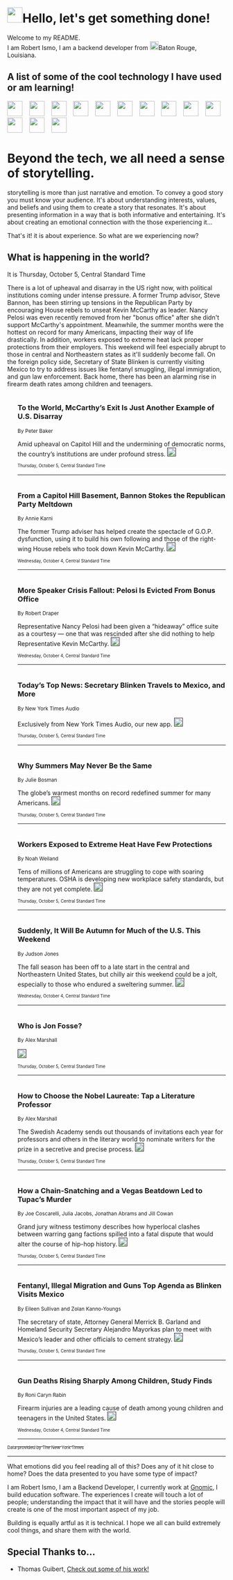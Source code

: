 <h1><img src="https://emojis.slackmojis.com/emojis/images/1643514375/3493/hot-coffee.gif?1643514375" width="35"/>Hello, let's get something done!</h1>

<p>Welcome to my README.<br/>
I am Robert Ismo, I am a backend developer from <img src="https://emojis.slackmojis.com/emojis/images/1638395689/50435/moulin_rouge.png?1638395689" width="20"/>Baton Rouge, Louisiana.</p>
<h2>A list of some of the cool technology I have used or am learning!</h2>
<p>
<img src="https://emojis.slackmojis.com/emojis/images/1643516091/21142/meow_bongotap.gif?1643516091" width="35" alt="">
<img src="https://img.shields.io/badge/Favorite%20Frontend%20Framework-SvelteKit-f83903" alt="">
<img src="https://img.shields.io/badge/Second%20Favorite-Vue-40b581" alt="">
<img src="https://img.shields.io/badge/Most%20Used%20Runtime-Nodejs-78b061" alt="">
<img src="https://emojis.slackmojis.com/emojis/images/1643517416/34482/fire.gif?1643517416" width="35" alt="">
<img src="https://img.shields.io/badge/Javascript%20But%20Better-Typescript-0078ca" alt="">
<img src="https://img.shields.io/badge/Favorite%20Language-Elixir-3e244d" alt="">
<img src="https://img.shields.io/badge/Containerize%20Everything-Docker-6ac9ef" alt="">
<img src="https://emojis.slackmojis.com/emojis/images/1643514596/5999/meow_party.gif?1643514596" width="35" alt="">
<img src="https://img.shields.io/badge/API%20Love%20Language-Graphql-de32a5" alt="">
<img src="https://img.shields.io/badge/Our%20Favorite%20Version%20Controller-Git-e94f33" alt="">
<img src="https://img.shields.io/badge/Favorite%20Database-Redis-d42d1d" alt="">
<img src="https://emojis.slackmojis.com/emojis/images/1643514559/5584/deployparrot.gif?1643514559" width="35" alt="">
<img src="https://img.shields.io/badge/Container%20Interstate-RabbitMQ-f66200" alt="">
<img src="https://img.shields.io/badge/Gotta%20Learn-Kubernetes-316adf" alt="">
<img src="https://img.shields.io/badge/Really%20Mature%20Now-WASM-654fef" alt="">
<img src="https://emojis.slackmojis.com/emojis/images/1666642497/61942/dance_vibe.gif?1666642497" width="35" alt="">
<img src="https://img.shields.io/badge/For%20My%20M1-ARM64-657d96" alt="">
<img src="https://img.shields.io/badge/Loving%20This%20So%20Much-TailwindCSS-17bcb5" alt="">
<img src="https://img.shields.io/badge/Cool%20Build%20Tool-Vite-f9cb24" alt="">
<img src="https://emojis.slackmojis.com/emojis/images/1669231376/62819/working-on-it.gif?1669231376" width="35" alt="">
<img src="https://img.shields.io/badge/Fun%20and%20Easy%20Database-MongoDB-5f8c49" alt="">
<img src="https://img.shields.io/badge/JS%20Life%20Support-NPM-c73737" alt="">
<img src="https://img.shields.io/badge/I%20Liked%20It-DynamoDB-0073b9" alt="">
<img src="https://emojis.slackmojis.com/emojis/images/1643514045/46/question.gif?1643514045" width="35" alt="">
<img src="https://img.shields.io/badge/cool-React-60d6f9" alt="">
<img src="https://img.shields.io/badge/Future%20Big%20Project-Lambda-f37e00" alt="">
<img src="https://img.shields.io/badge/NPM%20But%20Better-PNPM-f1aa07" alt="">
<img src="https://emojis.slackmojis.com/emojis/images/1643514943/9662/fbwow.gif?1643514943" width="35" alt="">
<img src="https://img.shields.io/badge/First%20Language-C-662079" alt="">
<img src="https://img.shields.io/badge/Where%20I%20Deploy%20Frontend-Vercel-000000" alt="">
<img src="https://img.shields.io/badge/Who%20Does%20not%20Want%20an%20App-Swift-f9492a" alt="">
<img src="https://emojis.slackmojis.com/emojis/images/1643514058/151/javascript.png?1643514058" width="35" alt="">
<img src="https://img.shields.io/badge/cool-Python-fbd542" alt="">
<img src="https://img.shields.io/badge/Favorite%20Something-Stripe-656cdc" alt="">
<img src="https://img.shields.io/badge/Of%20Course-HTML5-ed6327" alt="">
<img src="https://emojis.slackmojis.com/emojis/images/1660415405/60731/bomb.gif?1660415405" width="35" alt="">
<img src="https://img.shields.io/badge/hate-CSS-2964ec" alt="">
<img src="https://img.shields.io/badge/Learning-CircleCI-141215" alt="">
<img src="https://img.shields.io/badge/Learning-Rust-fbbb3b" alt="">
<img src="https://emojis.slackmojis.com/emojis/images/1660415397/60712/writing-hand.gif?1660415397" width="35" alt="">
<img src="https://img.shields.io/badge/Dev%20Browser%20of%20Choice-Firefox-cc4e26" alt="">
<img src="https://img.shields.io/badge/Recoverying%20From%20Windows-UNIX-1781e3" alt="">
<img src="https://img.shields.io/badge/LOVE-LogSeq-90c1c2" alt="">
<img src="https://emojis.slackmojis.com/emojis/images/1643514066/223/kirby.gif?1643514066" width="35" alt="">
<img src="https://img.shields.io/badge/Daily%20Driver-MacOS-e6e6e8" alt="">
<img src="https://img.shields.io/badge/Git%20Server-Github-000000" alt="">
<img src="https://img.shields.io/badge/enjoyable-EC2-f17428" alt="">
<img src="https://emojis.slackmojis.com/emojis/images/1643514239/2069/excited.gif?1643514239" width="35" alt="">
</p>
<h1>Beyond the tech, we all need a sense of storytelling.</h1>
<p>storytelling is more than just narrative and emotion. To convey a good story you must know your audience. It's about understanding interests, values, and beliefs and using them to create a story that resonates. It's about presenting information in a way that is both informative and entertaining. It's about creating an emotional connection with the those experiencing it...</p>
<p>That's it! it is about experience. So what are we experiencing now?</p>
<h2>What is happening in the world?</h2>
<p>It is Thursday, October 5, Central Standard Time</p>
<p>
There is a lot of upheaval and disarray in the US right now, with political institutions coming under intense pressure. A former Trump advisor, Steve Bannon, has been stirring up tensions in the Republican Party by encouraging House rebels to unseat Kevin McCarthy as leader. Nancy Pelosi was even recently removed from her &quot;bonus office&quot; after she didn&#39;t support McCarthy&#39;s appointment. Meanwhile, the summer months were the hottest on record for many Americans, impacting their way of life drastically. In addition, workers exposed to extreme heat lack proper protections from their employers. This weekend will feel especially abrupt to those in central and Northeastern states as it&#39;ll suddenly become fall. On the foreign policy side, Secretary of State Blinken is currently visiting Mexico to try to address issues like fentanyl smuggling, illegal immigration, and gun law enforcement. Back home, there has been an alarming rise in firearm death rates among children and teenagers.</p>
<ol>
<img src="https://img.shields.io/badge/-us-blue" alt="">
<h3>To the World, McCarthy’s Exit Is Just Another Example of U.S. Disarray</h3>
<sub>By Peter Baker</sub>
<p>Amid upheaval on Capitol Hill and the undermining of democratic norms, the country’s institutions are under profound stress.  <a href=""><img src="https://developer.nytimes.com/files/poweredby_nytimes_30b.png?v=1583354208352" height="20"></a></p>
<sub><sub>Thursday, October 5, Central Standard Time</sub></sub>
<hr/>
<img src="https://img.shields.io/badge/-us-blue" alt="">
<h3>From a Capitol Hill Basement, Bannon Stokes the Republican Party Meltdown</h3>
<sub>By Annie Karni</sub>
<p>The former Trump adviser has helped create the spectacle of G.O.P. dysfunction, using it to build his own following and those of the right-wing House rebels who took down Kevin McCarthy.  <a href=""><img src="https://developer.nytimes.com/files/poweredby_nytimes_30b.png?v=1583354208352" height="20"></a></p>
<sub><sub>Wednesday, October 4, Central Standard Time</sub></sub>
<hr/>
<img src="https://img.shields.io/badge/-us-blue" alt="">
<h3>More Speaker Crisis Fallout: Pelosi Is Evicted From Bonus Office</h3>
<sub>By Robert Draper</sub>
<p>Representative Nancy Pelosi had been given a “hideaway” office suite as a courtesy — one that was rescinded after she did nothing to help Representative Kevin McCarthy.  <a href=""><img src="https://developer.nytimes.com/files/poweredby_nytimes_30b.png?v=1583354208352" height="20"></a></p>
<sub><sub>Wednesday, October 4, Central Standard Time</sub></sub>
<hr/>
<img src="https://img.shields.io/badge/-podcasts-blue" alt="">
<h3>Today’s Top News: Secretary Blinken Travels to Mexico, and More</h3>
<sub>By New York Times Audio</sub>
<p>Exclusively from New York Times Audio, our new app.  <a href=""><img src="https://developer.nytimes.com/files/poweredby_nytimes_30b.png?v=1583354208352" height="20"></a></p>
<sub><sub>Thursday, October 5, Central Standard Time</sub></sub>
<hr/>
<img src="https://img.shields.io/badge/-us-blue" alt="">
<h3>Why Summers May Never Be the Same</h3>
<sub>By Julie Bosman</sub>
<p>The globe’s warmest months on record redefined summer for many Americans.  <a href=""><img src="https://developer.nytimes.com/files/poweredby_nytimes_30b.png?v=1583354208352" height="20"></a></p>
<sub><sub>Thursday, October 5, Central Standard Time</sub></sub>
<hr/>
<img src="https://img.shields.io/badge/-health-blue" alt="">
<h3>Workers Exposed to Extreme Heat Have Few Protections</h3>
<sub>By Noah Weiland</sub>
<p>Tens of millions of Americans are struggling to cope with soaring temperatures. OSHA is developing new workplace safety standards, but they are not yet complete.  <a href=""><img src="https://developer.nytimes.com/files/poweredby_nytimes_30b.png?v=1583354208352" height="20"></a></p>
<sub><sub>Thursday, October 5, Central Standard Time</sub></sub>
<hr/>
<img src="https://img.shields.io/badge/-us-blue" alt="">
<h3>Suddenly, It Will Be Autumn for Much of the U.S. This Weekend</h3>
<sub>By Judson Jones</sub>
<p>The fall season has been off to a late start in the central and Northeastern United States, but chilly air this weekend could be a jolt, especially to those who endured a sweltering summer.  <a href=""><img src="https://developer.nytimes.com/files/poweredby_nytimes_30b.png?v=1583354208352" height="20"></a></p>
<sub><sub>Wednesday, October 4, Central Standard Time</sub></sub>
<hr/>
<img src="https://img.shields.io/badge/-books-blue" alt="">
<h3>Who is Jon Fosse?</h3>
<sub>By Alex Marshall</sub>
<p>  <a href=""><img src="https://developer.nytimes.com/files/poweredby_nytimes_30b.png?v=1583354208352" height="20"></a></p>
<sub><sub>Thursday, October 5, Central Standard Time</sub></sub>
<hr/>
<img src="https://img.shields.io/badge/-arts-blue" alt="">
<h3>How to Choose the Nobel Laureate: Tap a Literature Professor</h3>
<sub>By Alex Marshall</sub>
<p>The Swedish Academy sends out thousands of invitations each year for professors and others in the literary world to nominate writers for the prize in a secretive and precise process.  <a href=""><img src="https://developer.nytimes.com/files/poweredby_nytimes_30b.png?v=1583354208352" height="20"></a></p>
<sub><sub>Thursday, October 5, Central Standard Time</sub></sub>
<hr/>
<img src="https://img.shields.io/badge/-arts-blue" alt="">
<h3>How a Chain-Snatching and a Vegas Beatdown Led to Tupac’s Murder</h3>
<sub>By Joe Coscarelli, Julia Jacobs, Jonathan Abrams and Jill Cowan</sub>
<p>Grand jury witness testimony describes how hyperlocal clashes between warring gang factions spilled into a fatal dispute that would alter the course of hip-hop history.  <a href=""><img src="https://developer.nytimes.com/files/poweredby_nytimes_30b.png?v=1583354208352" height="20"></a></p>
<sub><sub>Thursday, October 5, Central Standard Time</sub></sub>
<hr/>
<img src="https://img.shields.io/badge/-world-blue" alt="">
<h3>Fentanyl, Illegal Migration and Guns Top Agenda as Blinken Visits Mexico</h3>
<sub>By Eileen Sullivan and Zolan Kanno-Youngs</sub>
<p>The secretary of state, Attorney General Merrick B. Garland and Homeland Security Secretary Alejandro Mayorkas plan to meet with Mexico’s leader and other officials to cement strategy.  <a href=""><img src="https://developer.nytimes.com/files/poweredby_nytimes_30b.png?v=1583354208352" height="20"></a></p>
<sub><sub>Thursday, October 5, Central Standard Time</sub></sub>
<hr/>
<img src="https://img.shields.io/badge/-health-blue" alt="">
<h3>Gun Deaths Rising Sharply Among Children, Study Finds</h3>
<sub>By Roni Caryn Rabin</sub>
<p>Firearm injuries are a leading cause of death among young children and teenagers in the United States.  <a href=""><img src="https://developer.nytimes.com/files/poweredby_nytimes_30b.png?v=1583354208352" height="20"></a></p>
<sub><sub>Wednesday, October 4, Central Standard Time</sub></sub>
<hr/>
</ol>
<a href="https://developer.nytimes.com"><sub><sub>Data provided by The New York Times</sub></sub></a>
<hr/>
<p>What emotions did you feel reading all of this? Does any of it hit close to home? Does the data presented to you have some type of impact?</p>
<p>I am Robert Ismo, I am a Backend Developer, I currently work at <a href="https://gnomic.education/">Gnomic</a>, I build education software. The experiences I create will touch a lot of people; understanding the impact that it will have and the stories people will create is one of the most important aspect of my job.</p>
<p>Building is equally artful as it is technical. I hope we all can build extremely cool things, and share them with the world.</p>
<h2>Special Thanks to...</h2>
<ul>
<li>Thomas Guibert, <a href="https://github.com/thmsgbrt/thmsgbrt">Check out some of his work!</a></li>
</ul>